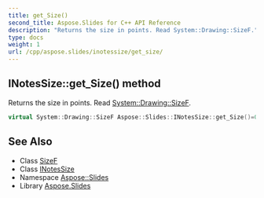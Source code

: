 ```yaml
---
title: get_Size()
second_title: Aspose.Slides for C++ API Reference
description: "Returns the size in points. Read System::Drawing::SizeF."
type: docs
weight: 1
url: /cpp/aspose.slides/inotessize/get_size/
---
```

## INotesSize::get_Size() method


Returns the size in points. Read [System::Drawing::SizeF](../../../system.drawing/sizef/).

```cpp
virtual System::Drawing::SizeF Aspose::Slides::INotesSize::get_Size()=0
```

## See Also

* Class [SizeF](../../system.drawing/sizef/)
* Class [INotesSize](./)
* Namespace [Aspose::Slides](../)
* Library [Aspose.Slides](../../)